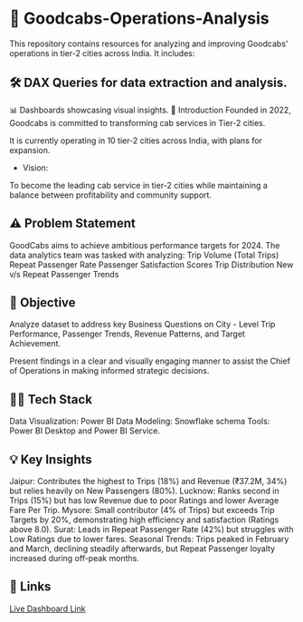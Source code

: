 # 🚕 Goodcabs-Operations-Analysis
This repository contains resources for analyzing and improving Goodcabs' operations in tier-2 cities across India. It includes:

## 🛠️ DAX Queries for data extraction and analysis.
📊 Dashboards showcasing visual insights.
📝 Introduction
Founded in 2022, Goodcabs is committed to transforming cab services in Tier-2 cities.

It is currently operating in 10 tier-2 cities across India, with plans for expansion.

- Vision:

To become the leading cab service in tier-2 cities while maintaining a balance between profitability and community support.
## ⚠️ Problem Statement
GoodCabs aims to achieve ambitious performance targets for 2024. The data analytics team was tasked with analyzing:
Trip Volume (Total Trips)
Repeat Passenger Rate
Passenger Satisfaction Scores
Trip Distribution
New v/s Repeat Passenger Trends
## 🎯 Objective
Analyze dataset to address key Business Questions on City - Level Trip Performance, Passenger Trends, Revenue Patterns, and Target Achievement.

Present findings in a clear and visually engaging manner to assist the Chief of Operations in making informed strategic decisions.

## 👩‍💻 Tech Stack
Data Visualization: Power BI
Data Modeling: Snowflake schema
Tools: Power BI Desktop and Power BI Service.

## 💡 Key Insights
Jaipur: Contributes the highest to Trips (18%) and Revenue (₹37.2M, 34%) but relies heavily on New Passengers (80%).
Lucknow: Ranks second in Trips (15%) but has low Revenue due to poor Ratings and lower Average Fare Per Trip.
Mysore: Small contributor (4% of Trips) but exceeds Trip Targets by 20%, demonstrating high efficiency and satisfaction (Ratings above 8.0).
Surat: Leads in Repeat Passenger Rate (42%) but struggles with Low Ratings due to lower fares.
Seasonal Trends: Trips peaked in February and March, declining steadily afterwards, but Repeat Passenger loyalty increased during off-peak months.
## 📎 Links
[Live Dashboard Link](https://app.powerbi.com/view?r=eyJrIjoiN2RjMWRhMWYtMjQyOC00ODA3LThmMmMtNGFhZGUxMjQxNjNiIiwidCI6ImM2ZTU0OWIzLTVmNDUtNDAzMi1hYWU5LWQ0MjQ0ZGM1YjJjNCJ9)
